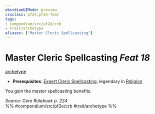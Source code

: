 ```yaml
---
obsidianUIMode: preview
cssclass: pf2e,pf2e-feat
tags:
- compendium/src/pf2e/crb
- trait/archetype
aliases: ["Master Cleric Spellcasting"]
---
```

# Master Cleric Spellcasting  *Feat 18*  
[archetype](../../rules/traits/archetype.md)  

- **Prerequisites**: [Expert Cleric Spellcasting](expert-cleric-spellcasting.md), legendary in [Religion](../skills.md#Religion)

You gain the master spellcasting benefits.

*Source: Core Rulebook p. 224*  
%% #compendium/src/pf2e/crb #trait/archetype %%